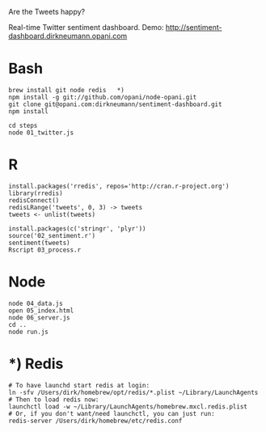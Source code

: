 Are the Tweets happy?

Real-time Twitter sentiment dashboard.  Demo: http://sentiment-dashboard.dirkneumann.opani.com

Bash
====

    brew install git node redis   *)
    npm install -g git://github.com/opani/node-opani.git
    git clone git@opani.com:dirkneumann/sentiment-dashboard.git
    npm install

    cd steps
    node 01_twitter.js

R
====

    install.packages('rredis', repos='http://cran.r-project.org')
    library(rredis)
    redisConnect()
    redisLRange('tweets', 0, 3) -> tweets
    tweets <- unlist(tweets)

    install.packages(c('stringr', 'plyr'))
    source('02_sentiment.r')
    sentiment(tweets)
    Rscript 03_process.r

Node
====

    node 04_data.js
    open 05_index.html
    node 06_server.js
    cd ..
    node run.js

*) Redis
====

    # To have launchd start redis at login:
    ln -sfv /Users/dirk/homebrew/opt/redis/*.plist ~/Library/LaunchAgents
    # Then to load redis now:
    launchctl load -w ~/Library/LaunchAgents/homebrew.mxcl.redis.plist
    # Or, if you don't want/need launchctl, you can just run:
    redis-server /Users/dirk/homebrew/etc/redis.conf

